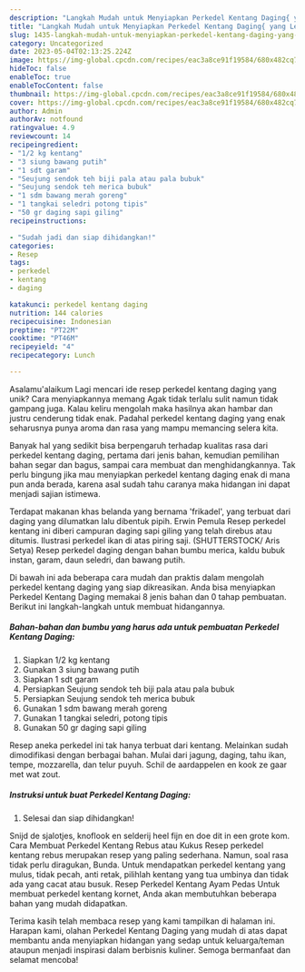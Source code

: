 ```yaml
---
description: "Langkah Mudah untuk Menyiapkan Perkedel Kentang Daging{ yang Lezat"
title: "Langkah Mudah untuk Menyiapkan Perkedel Kentang Daging{ yang Lezat"
slug: 1435-langkah-mudah-untuk-menyiapkan-perkedel-kentang-daging-yang-lezat
category: Uncategorized
date: 2023-05-04T02:13:25.224Z
image: https://img-global.cpcdn.com/recipes/eac3a8ce91f19584/680x482cq70/perkedel-kentang-daging-foto-resep-utama.jpg
hideToc: false
enableToc: true
enableTocContent: false
thumbnail: https://img-global.cpcdn.com/recipes/eac3a8ce91f19584/680x482cq70/perkedel-kentang-daging-foto-resep-utama.jpg
cover: https://img-global.cpcdn.com/recipes/eac3a8ce91f19584/680x482cq70/perkedel-kentang-daging-foto-resep-utama.jpg
author: Admin
authorAv: notfound
ratingvalue: 4.9
reviewcount: 14
recipeingredient:
- "1/2 kg kentang"
- "3 siung bawang putih"
- "1 sdt garam"
- "Seujung sendok teh biji pala atau pala bubuk"
- "Seujung sendok teh merica bubuk"
- "1 sdm bawang merah goreng"
- "1 tangkai seledri potong tipis"
- "50 gr daging sapi giling"
recipeinstructions:

- "Sudah jadi dan siap dihidangkan!"
categories:
- Resep
tags:
- perkedel
- kentang
- daging

katakunci: perkedel kentang daging 
nutrition: 144 calories
recipecuisine: Indonesian
preptime: "PT22M"
cooktime: "PT46M"
recipeyield: "4"
recipecategory: Lunch

---
```



Asalamu'alaikum Lagi mencari ide resep perkedel kentang daging yang unik? Cara menyiapkannya memang Agak tidak terlalu sulit namun tidak gampang juga. Kalau keliru mengolah maka hasilnya akan hambar dan justru cenderung tidak enak. Padahal perkedel kentang daging yang enak seharusnya punya aroma dan rasa yang mampu memancing selera kita.


Banyak hal yang sedikit bisa berpengaruh terhadap kualitas rasa dari perkedel kentang daging, pertama dari jenis bahan, kemudian pemilihan bahan segar dan bagus, sampai cara membuat dan menghidangkannya. Tak perlu bingung jika mau menyiapkan perkedel kentang daging enak di mana pun anda berada, karena asal sudah tahu caranya maka hidangan ini dapat menjadi sajian istimewa.

Terdapat makanan khas belanda yang bernama &#39;frikadel&#39;, yang terbuat dari daging yang dilumatkan lalu dibentuk pipih. Erwin Pemula Resep perkedel kentang ini diberi campuran daging sapi giling yang telah direbus atau ditumis. Ilustrasi perkedel ikan di atas piring saji. (SHUTTERSTOCK/ Aris Setya) Resep perkedel daging dengan bahan bumbu merica, kaldu bubuk instan, garam, daun seledri, dan bawang putih.


Di bawah ini ada beberapa cara mudah dan praktis dalam mengolah perkedel kentang daging yang siap dikreasikan. Anda bisa menyiapkan Perkedel Kentang Daging memakai 8 jenis bahan dan 0 tahap pembuatan. Berikut ini langkah-langkah untuk membuat hidangannya.

<!--inarticleads1-->

##### Bahan-bahan dan bumbu yang harus ada untuk pembuatan Perkedel Kentang Daging:

1. Siapkan 1/2 kg kentang
1. Gunakan 3 siung bawang putih
1. Siapkan 1 sdt garam
1. Persiapkan Seujung sendok teh biji pala atau pala bubuk
1. Persiapkan Seujung sendok teh merica bubuk
1. Gunakan 1 sdm bawang merah goreng
1. Gunakan 1 tangkai seledri, potong tipis
1. Gunakan 50 gr daging sapi giling


Resep aneka perkedel ini tak hanya terbuat dari kentang. Melainkan sudah dimodifikasi dengan berbagai bahan. Mulai dari jagung, daging, tahu ikan, tempe, mozzarella, dan telur puyuh. Schil de aardappelen en kook ze gaar met wat zout. 

<!--inarticleads2-->

##### Instruksi untuk buat Perkedel Kentang Daging:


1. Selesai dan siap dihidangkan!

Snijd de sjalotjes, knoflook en selderij heel fijn en doe dit in een grote kom. Cara Membuat Perkedel Kentang Rebus atau Kukus Resep perkedel kentang rebus merupakan resep yang paling sederhana. Namun, soal rasa tidak perlu diragukan, Bunda. Untuk mendapatkan perkedel kentang yang mulus, tidak pecah, anti retak, pilihlah kentang yang tua umbinya dan tidak ada yang cacat atau busuk. Resep Perkedel Kentang Ayam Pedas Untuk membuat perkedel kentang kornet, Anda akan membutuhkan beberapa bahan yang mudah didapatkan. 

Terima kasih telah membaca resep yang kami tampilkan di halaman ini. Harapan kami, olahan Perkedel Kentang Daging yang mudah di atas dapat membantu anda menyiapkan hidangan yang sedap untuk keluarga/teman ataupun menjadi inspirasi dalam berbisnis kuliner. Semoga bermanfaat dan selamat mencoba!
